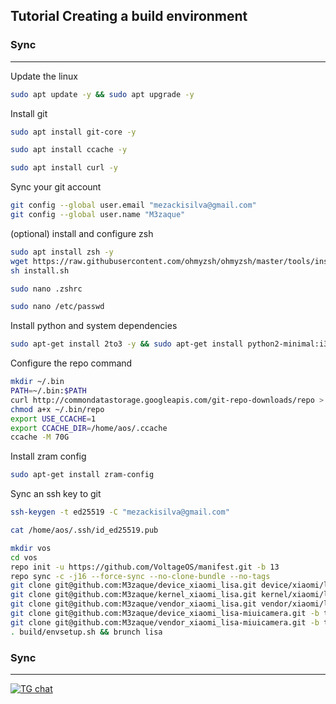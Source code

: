 Tutorial Creating a build environment
-------------------------------------

### Sync ###

----------------------------------
Update the linux
```bash 
sudo apt update -y && sudo apt upgrade -y
```
Install git
```bash
sudo apt install git-core -y
```
```bash
sudo apt install ccache -y
```
```bash
sudo apt install curl -y
```
Sync your git account
```bash
git config --global user.email "mezackisilva@gmail.com"
git config --global user.name "M3zaque"
```
(optional) install and configure zsh
```bash
sudo apt install zsh -y
wget https://raw.githubusercontent.com/ohmyzsh/ohmyzsh/master/tools/install.sh
sh install.sh
```
```bash
sudo nano .zshrc
```
```bash
sudo nano /etc/passwd
```
Install python and system dependencies
```bash
sudo apt-get install 2to3 -y && sudo apt-get install python2-minimal:i386 -y && sudo apt-get install python2:i386 -y && sudo apt-get install python2-minimal -y && sudo apt-get install python2 -y && sudo apt-get install dh-python -y && sudo apt-get install python-is-python3 -y && sudo apt-get install python2 -y && sudo apt-get install python3 -y && sudo apt-get install python3.9 -y && sudo apt-get install python3.10 -y && sudo apt-get install python3.11 -y && sudo apt-get install python3-pip -y && git clone https://github.com/akhilnarang/scripts --depth 1 && cd scripts && bash setup/android_build_env.sh
```
Configure the repo command
```bash
mkdir ~/.bin
PATH=~/.bin:$PATH
curl http://commondatastorage.googleapis.com/git-repo-downloads/repo > ~/.bin/repo
chmod a+x ~/.bin/repo
export USE_CCACHE=1
export CCACHE_DIR=/home/aos/.ccache
ccache -M 70G
```
Install zram config
```bash
sudo apt-get install zram-config
```
Sync an ssh key to git
```bash
ssh-keygen -t ed25519 -C "mezackisilva@gmail.com"
```
```bash
cat /home/aos/.ssh/id_ed25519.pub
```
```bash
mkdir vos
cd vos
repo init -u https://github.com/VoltageOS/manifest.git -b 13
repo sync -c -j16 --force-sync --no-clone-bundle --no-tags
git clone git@github.com:M3zaque/device_xiaomi_lisa.git device/xiaomi/lisa
git clone git@github.com:M3zaque/kernel_xiaomi_lisa.git kernel/xiaomi/lisa
git clone git@github.com:M3zaque/vendor_xiaomi_lisa.git vendor/xiaomi/lisa
git clone git@github.com:M3zaque/device_xiaomi_lisa-miuicamera.git -b thirteen device/xiaomi/lisa-miuicamera
git clone git@github.com:M3zaque/vendor_xiaomi_lisa-miuicamera.git -b thirteen vendor/xiaomi/lisa-miuicamera
. build/envsetup.sh && brunch lisa
```
### Sync ###

----------------------------------

[![TG chat](https://img.shields.io/badge/Support-Telegram-%23e52c5f.svg?style=for-the-badge&logo=telegram&&labelColor=121217991103595)](https://t.me/M3zaque)
